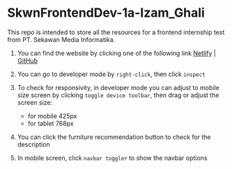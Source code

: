 # SkwnFrontendDev-1a-Izam_Ghali
This repo is intended to store all the resources for a frontend internship test from PT. Sekawan Media Informatika.

1. You can find the website by clicking one of the following link [Netlify](https://sekawan-test-furniture.netlify.app/) | [GitHub](https://izamghali.github.io/SkwnFrontendDev-1a-Izam_Ghali/)

2. You can go to developer mode by `right-click`, then click `inspect`
3. To check for responsivity, in developer mode you can adjust to mobile size screen by clicking `toggle device toolbar`, then drag or adjust the screen size:
    - for mobile 425px
    - for tablet 768px
4. You can click the furniture recommendation button to check for the description
5. In mobile screen, click `navbar toggler` to show the navbar options
